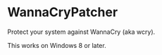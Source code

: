 # WannaCryPatcher

Protect your system against WannaCry (aka wcry).

This works on Windows 8 or later.
